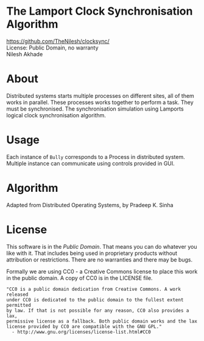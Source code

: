 **The Lamport Clock Synchronisation Algorithm**
=========================

https://github.com/TheNilesh/clocksync/  
License: Public Domain, no warranty  
Nilesh Akhade

About
=====

Distributed systems starts multiple processes on different sites, all of them works in parallel.
These processes works together to perform a task. They must be synchronised. The synchronisation simulation using Lamports logical clock synchronisation algorithm.

Usage
=====
Each instance of ```Bully``` corresponds to a Process in distributed system. Multiple instance can communicate using controls provided in GUI.

Algorithm
============================
Adapted from Distributed Operating Systems, by Pradeep K. Sinha

License
=======

This software is in the *Public Domain*. That means you can do whatever you like
with it. That includes being used in proprietary products without attribution or
restrictions. There are no warranties and there may be bugs. 

Formally we are using CC0 - a Creative Commons license to place this work in the
public domain. A copy of CC0 is in the LICENSE file. 

    "CC0 is a public domain dedication from Creative Commons. A work released
    under CC0 is dedicated to the public domain to the fullest extent permitted
    by law. If that is not possible for any reason, CC0 also provides a lax,
    permissive license as a fallback. Both public domain works and the lax
    license provided by CC0 are compatible with the GNU GPL."
      - http://www.gnu.org/licenses/license-list.html#CC0